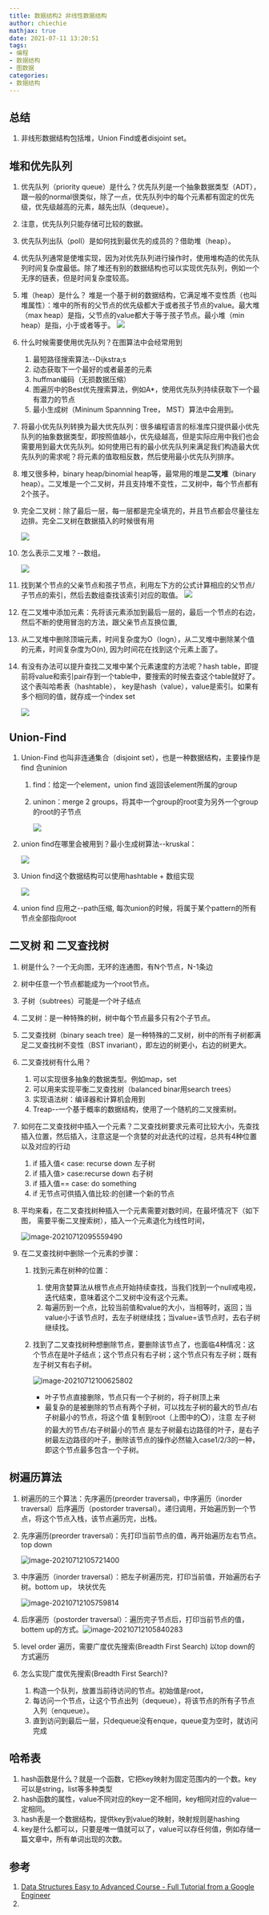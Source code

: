 ```yaml
---
title: 数据结构2 非线性数据结构
author: chiechie
mathjax: true
date: 2021-07-11 13:20:51
tags:
- 编程
- 数据结构
- 图数据
categories: 
- 数据结构
---
```


## 总结

1. 非线形数据结构包括堆，Union Find或者disjoint set。

## 堆和优先队列

1. 优先队列（priority queue）是什么？优先队列是一个抽象数据类型（ADT），跟一般的normal很类似，除了一点，优先队列中的每个元素都有固定的优先级，优先级越高的元素，越先出队（dequeue）。

2. 注意，优先队列只能存储可比较的数据。

3. 优先队列出队（poll）是如何找到最优先的成员的？借助堆（heap）。

4. 优先队列通常是使堆实现，因为对优先队列进行操作时，使用堆构造的优先队列时间复杂度最低。除了堆还有别的数据结构也可以实现优先队列，例如一个无序的链表，但是时间复杂度较高。

5. 堆（heap）是什么？ 堆是一个基于树的数据结构，它满足堆不变性质（也叫堆属性）：堆中的所有的父节点的优先级都大于或者孩子节点的value。最大堆（max heap）是指，父节点的value都大于等于孩子节点。最小堆（min heap）是指，小于或者等于。
   ![](./image-20210711093249240.png)

6. 什么时候需要使用优先队列？在图算法中会经常用到

   1. 最短路径搜索算法--Dijkstra;s
   2. 动态获取下一个最好的或者最差的元素
   3. huffman编码（无损数据压缩）
   4. 图遍厉中的Best优先搜索算法，例如A*，使用优先队列持续获取下一个最有潜力的节点
   5. 最小生成树（Mininum Spannning Tree， MST）算法中会用到。

7. 将最小优先队列转换为最大优先队列：很多编程语言的标准库只提供最小优先队列的抽象数据类型，即按照值越小，优先级越高，但是实际应用中我们也会需要用到最大优先队列。如何使用已有的最小优先队列来满足我们构造最大优先队列的需求呢？将元素的值取相反数，然后使用最小优先队列排序。

8. 堆又很多种，binary heap/binomial heap等，最常用的堆是**二叉堆**（binary heap）。二叉堆是一个二叉树，并且支持堆不变性，二叉树中，每个节点都有2个孩子。

9. 完全二叉树：除了最后一层，每一层都是完全填充的，并且节点都会尽量往左边排。完全二叉树在数据插入的时候很有用

   ![](./image-20210711100432168.png)

10. 怎么表示二叉堆？--数组。

    ![](./image-20210711102017358.png)

11. 找到某个节点的父亲节点和孩子节点，利用左下方的公式计算相应的父节点/子节点的索引，然后去数组查找该索引对应的取值。
    ![](./image-20210711102047154.png)

12. 在二叉堆中添加元素：先将该元素添加到最后一层的，最后一个节点的右边，然后不断的使用冒泡的方法，跟父亲节点互换位置,

13. 从二叉堆中删除顶端元素，时间复杂度为O（logn），从二叉堆中删除某个值的元素，时间复杂度为O(n),  因为时间花在找到这个元素上面了。

14. 有没有办法可以提升查找二叉堆中某个元素速度的方法呢？hash table，即提前将value和索引pair存到一个table中，要搜索的时候去查这个table就好了。这个表叫哈希表（hashtable）， key是hash（value），value是索引。如果有多个相同的值，就存成一个index set

    ![](./image-20210711104111050.png)

##  Union-Find 

1. Union-Find 也叫非连通集合（disjoint set），也是一种数据结构，主要操作是find 合uninion

   1. find：给定一个element，union find 返回该element所属的group

   2. uninon：merge 2 groups，将其中一个group的root变为另外一个group的root的子节点

      ![](./image-20210711110158015.png)

2. union find在哪里会被用到？最小生成树算法--kruskal：

   ![](./image-20210711110757010.png)

3. Union find这个数据结构可以使用hashtable + 数组实现

   ![](./image-20210711115717168.png)

4. union find 应用之--path压缩, 每次union的时候，将属于某个pattern的所有节点全部指向root

   

## 二叉树 和 二叉查找树



1. 树是什么？一个无向图，无环的连通图，有N个节点，N-1条边
2. 树中任意一个节点都能成为一个root节点。
3. 子树（subtrees）可能是一个叶子结点
4. 二叉树：是一种特殊的树，树中每个节点最多只有2个子节点。
5. 二叉查找树（binary seach tree）是一种特殊的二叉树，树中的所有子树都满足二叉查找树不变性（BST invariant），即左边的树更小，右边的树更大。

6. 二叉查找树有什么用？
   1. 可以实现很多抽象的数据类型。例如map，set
   2. 可以用来实现平衡二叉查找树（balanced binar用search trees）
   3. 实现语法树：编译器和计算机会用到
   4. Treap--一个基于概率的数据结构，使用了一个随机的二叉搜索树。
7. 如何在二叉查找树中插入一个元素？二叉查找树要求元素可比较大小，先查找插入位置，然后插入，注意这是一个贪婪的对此迭代的过程，总共有4种位置以及对应的行动
   1. if 插入值< case: recurse down 左子树
   2. if 插入值> case:recurse down 右子树
   3. if 插入值== case: do something
   4. if 无节点可供插入值比较:的创建一个新的节点

8. 平均来看，在二叉查找树种插入一个元素需要对数时间，在最坏情况下（如下图， 需要平衡二叉搜索树），插入一个元素退化为线性时间，

   ![image-20210712095559490](./image-20210712095559490.png)

9. 在二叉查找树中删除一个元素的步骤：

   1. 找到元素在树种的位置： 

      1. 使用贪婪算法从根节点点开始持续查找，当我们找到一个null戒电视，迭代结束，意味着这个二叉树中没有这个元素。
      2. 每遍历到一个点，比较当前值和value的大小，当相等时，返回；当value小于该节点时，去左子树继续找；当value=该节点时，去右子树继续找。

   2. 找到了二叉查找树种想删除节点，要删除该节点了，也面临4种情况：这个节点在是叶子结点；这个节点只有右子树；这个节点只有左子树；既有左子树又有右子树。

      ![image-20210712100625802](./image-20210712100625802.png)

      - 叶子节点直接删除，节点只有一个子树的，将子树顶上来
      - 最复杂的是被删除的节点有两个子树，可以找左子树的最大的节点/右子树最小的节点，将这个值 复制到root（上图中的⭕️），注意 左子树的最大的节点/右子树最小的节点 是左子树最右边路径的叶子，是右子树最左边路径的叶子，删除该节点的操作必然输入case1/2/3的一种，即这个节点最多包含一个子树。



## 树遍历算法

1. 树遍历的三个算法：先序遍历(preorder traversal)，中序遍历（inorder traversal）后序遍历（postorder traversal）。递归调用，开始遍历到一个节点，将这个节点入栈，该节点遍历完，出栈。

2. 先序遍历(preorder traversal)：先打印当前节点的值，再开始遍历左右节点。top down

   ![image-20210712105721400](./image-20210712105721400.png)

   

3. 中序遍历（inorder traversal）：把左子树遍历完，打印当前值，开始遍历右子树。bottom up， 块状优先

   ![image-20210712105759814](./image-20210712105759814.png)

4. 后序遍历（postorder traversal）：遍历完子节点后，打印当前节点的值，bottem up的方式。![image-20210712105840283](./image-20210712105840283.png)

5. level order 遍历，需要广度优先搜索(Breadth First Search) 以top down的方式遍历

6. 怎么实现广度优先搜索(Breadth First Search)?

   1. 构造一个队列，放置当前待访问的节点。初始值是root，
   2. 每访问一个节点，让这个节点出列（dequeue），将该节点的所有子节点入列（enqueue）。
   3. 直到访问到最后一层，只dequeue没有enque，queue变为空时，就访问完成




## 哈希表

1. hash函数是什么？就是一个函数，它把key映射为固定范围内的一个数。key可以是string，list等多种类型
2. hash函数的属性，value不同对应的key一定不相同，key相同对应的value一定相同。
3. hash表是一个数据结构，提供key到value的映射，映射规则是hashing
4. key是什么都可以，只要是唯一值就可以了，value可以存任何值，例如存储一篇文章中，所有单词出现的次数。



## 参考

1. [Data Structures Easy to Advanced Course - Full Tutorial from a Google Engineer](https://www.youtube.com/watch?v=RBSGKlAvoiM&t=11600s)
2. 

